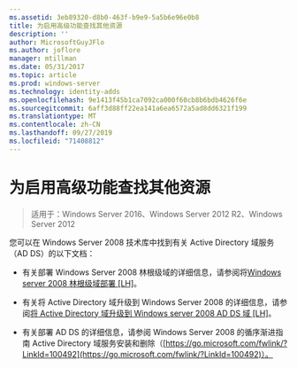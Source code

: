 ```yaml
---
ms.assetid: 3eb89320-d8b0-463f-b9e9-5a5b6e96e0b8
title: 为启用高级功能查找其他资源
description: ''
author: MicrosoftGuyJFlo
ms.author: joflore
manager: mtillman
ms.date: 05/31/2017
ms.topic: article
ms.prod: windows-server
ms.technology: identity-adds
ms.openlocfilehash: 9e1413f45b1ca7092ca000f60cb8b6bdb4626f6e
ms.sourcegitcommit: 6aff3d88ff22ea141a6ea6572a5ad8dd6321f199
ms.translationtype: MT
ms.contentlocale: zh-CN
ms.lasthandoff: 09/27/2019
ms.locfileid: "71408812"
---
```

# <a name="finding-additional-resources-for-enabling-advanced-features"></a>为启用高级功能查找其他资源

>适用于：Windows Server 2016、Windows Server 2012 R2、Windows Server 2012

您可以在 Windows Server 2008 技术库中找到有关 Active Directory 域服务（AD DS）的以下文档：  
  
-   有关部署 Windows Server 2008 林根级域的详细信息，请参阅将[Windows server 2008 林根级域部署 \[LH\]](assetId:///92406e8d-dc1c-4740-a00a-2c4032896dd1)。  
  
-   有关将 Active Directory 域升级到 Windows Server 2008 的详细信息，请参阅[将 Active Directory 域升级到 Windows server 2008 AD DS 域 \[LH\]](assetId:///9c91be5f-df14-40b2-b176-2b1852a51e61)。  
  
-   有关部署 AD DS 的详细信息，请参阅 Windows Server 2008 的循序渐进指南 Active Directory 域服务安装和删除（[https://go.microsoft.com/fwlink/?LinkId=100492](https://go.microsoft.com/fwlink/?LinkId=100492)）。  
  


